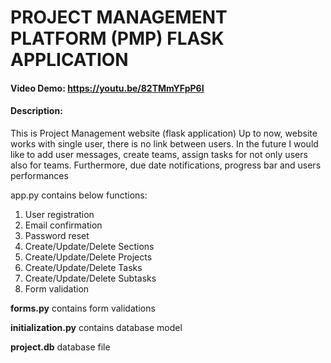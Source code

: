 # PROJECT MANAGEMENT PLATFORM (PMP) FLASK APPLICATION
#### Video Demo:  <https://youtu.be/82TMmYFpP6I>
#### Description:
This is Project Management website (flask application)
Up to now, website works with single user, there is no link between users. In the future I would like to add user messages, create teams, assign tasks for not only users also for teams. Furthermore, due date notifications, progress bar and users performances

app.py contains below functions:
1. User registration
2. Email confirmation
3. Password reset
4. Create/Update/Delete Sections
5. Create/Update/Delete Projects
6. Create/Update/Delete Tasks
7. Create/Update/Delete Subtasks
8. Form validation

**forms.py** contains form validations

**initialization.py** contains database model

**project.db** database file
